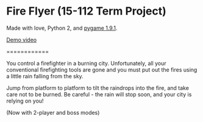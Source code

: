 Fire Flyer (15-112 Term Project)
============

Made with love, Python 2, and [pygame 1.9.1](http://www.pygame.org/download.shtml).

[Demo video](http://www.youtube.com/watch?v=4UeAwxQZLOA)

============

You control a firefighter in a burning city. Unfortunately, all your conventional firefighting tools are gone and you must put out the fires using a little rain falling from the sky.

Jump from platform to platform to tilt the raindrops into the fire, and take care not to be burned. Be careful - the rain will stop soon, and your city is relying on you!

(Now with 2-player and boss modes)
